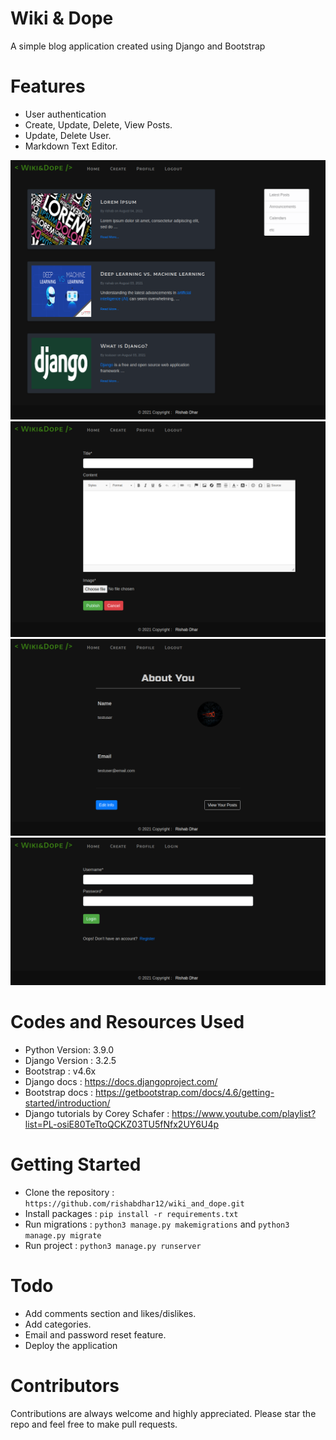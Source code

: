 # Wiki & Dope

A simple blog application created using Django and Bootstrap


# Features
* User authentication
* Create, Update, Delete, View Posts.
* Update, Delete User.
* Markdown Text Editor.

![alt text](https://github.com/rishabdhar12/wiki_and_dope/blob/master/other/screencapture-localhost-8000-2021-08-04-02_06_04.png)
![alt text](https://github.com/rishabdhar12/wiki_and_dope/blob/master/other/create.png)
![alt text](https://github.com/rishabdhar12/wiki_and_dope/blob/master/other/profile.png)
![alt text](https://github.com/rishabdhar12/wiki_and_dope/blob/master/other/registration.png)




# Codes and Resources Used

* Python Version: 3.9.0
* Django Version : 3.2.5
* Bootstrap : v4.6x
* Django docs : https://docs.djangoproject.com/
* Bootstrap docs : https://getbootstrap.com/docs/4.6/getting-started/introduction/
* Django tutorials by Corey Schafer : https://www.youtube.com/playlist?list=PL-osiE80TeTtoQCKZ03TU5fNfx2UY6U4p




# Getting Started

* Clone the repository : `https://github.com/rishabdhar12/wiki_and_dope.git`
* Install packages : `pip install -r requirements.txt`
* Run migrations : `python3 manage.py makemigrations` and `python3 manage.py migrate`
* Run project : `python3 manage.py runserver`

# Todo

* Add comments section and likes/dislikes.
* Add categories.
* Email and password reset feature.
* Deploy the application


# Contributors

Contributions are always welcome and highly appreciated.  Please star the repo and feel free to make pull requests.







